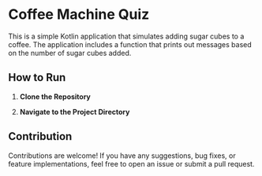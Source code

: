 # Coffee Machine Quiz

This is a simple Kotlin application that simulates adding sugar cubes to a coffee. The application includes a function that prints out messages based on the number of sugar cubes added.

## How to Run

1. **Clone the Repository**
  
2. **Navigate to the Project Directory**

## Contribution

Contributions are welcome! If you have any suggestions, bug fixes, or feature implementations, feel free to open an issue or submit a pull request.
